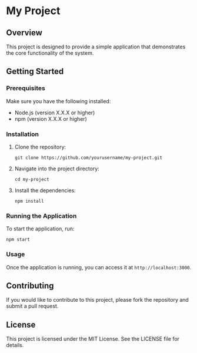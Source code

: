 # My Project

## Overview
This project is designed to provide a simple application that demonstrates the core functionality of the system. 

## Getting Started

### Prerequisites
Make sure you have the following installed:
- Node.js (version X.X.X or higher)
- npm (version X.X.X or higher)

### Installation
1. Clone the repository:
   ```
   git clone https://github.com/yourusername/my-project.git
   ```
2. Navigate into the project directory:
   ```
   cd my-project
   ```
3. Install the dependencies:
   ```
   npm install
   ```

### Running the Application
To start the application, run:
```
npm start
```

### Usage
Once the application is running, you can access it at `http://localhost:3000`.

## Contributing
If you would like to contribute to this project, please fork the repository and submit a pull request.

## License
This project is licensed under the MIT License. See the LICENSE file for details.